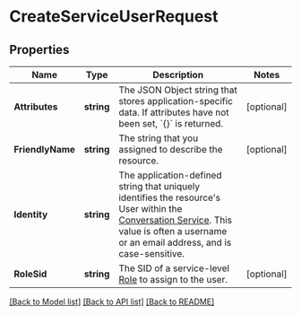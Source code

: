 # CreateServiceUserRequest

## Properties

Name | Type | Description | Notes
------------ | ------------- | ------------- | -------------
**Attributes** | **string** | The JSON Object string that stores application-specific data. If attributes have not been set, &#x60;{}&#x60; is returned. | [optional] 
**FriendlyName** | **string** | The string that you assigned to describe the resource. | [optional] 
**Identity** | **string** | The application-defined string that uniquely identifies the resource&#39;s User within the [Conversation Service](https://www.twilio.com/docs/conversations/api/service-resource). This value is often a username or an email address, and is case-sensitive. | 
**RoleSid** | **string** | The SID of a service-level [Role](https://www.twilio.com/docs/conversations/api/role-resource) to assign to the user. | [optional] 

[[Back to Model list]](../README.md#documentation-for-models) [[Back to API list]](../README.md#documentation-for-api-endpoints) [[Back to README]](../README.md)


